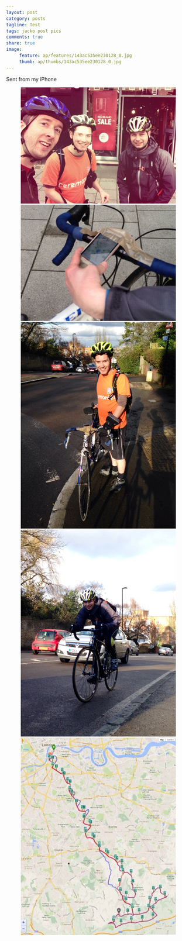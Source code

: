 ```yaml
---
layout: post
category: posts
tagline: Test
tags: jacko post pics
comments: true
share: true
image: 
     feature: ap/features/143ac535ee230128_0.jpg
     thumb: ap/thumbs/143ac535ee230128_0.jpg
---
```























Sent from my iPhone<figure class="third">
<a href = "/images/ap/standard/143ac535ee230128_0.jpg">
<img src="/images/ap/standard/143ac535ee230128_0.jpg">
</a><a href = "/images/ap/standard/143ac535ee230128_1.jpg">
<img src="/images/ap/standard/143ac535ee230128_1.jpg">
</a><a href = "/images/ap/standard/143ac535ee230128_2.jpg">
<img src="/images/ap/standard/143ac535ee230128_2.jpg">
</a><a href = "/images/ap/standard/143ac535ee230128_3.jpg">
<img src="/images/ap/standard/143ac535ee230128_3.jpg">
</a><a href = "/images/ap/standard/143ac535ee230128_4.jpg">
<img src="/images/ap/standard/143ac535ee230128_4.jpg">
</a></figure>